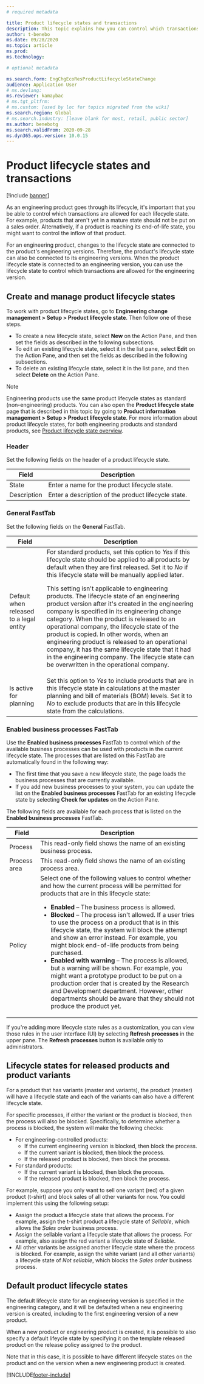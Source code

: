 ```yaml
---
# required metadata

title: Product lifecycle states and transactions
description: This topic explains how you can control which transactions are allowed for each lifecycle state as an engineering product goes through its lifecycle.
author: t-benebo
ms.date: 09/28/2020
ms.topic: article
ms.prod: 
ms.technology: 

# optional metadata

ms.search.form: EngChgEcoResProductLifecycleStateChange
audience: Application User
# ms.devlang: 
ms.reviewer: kamaybac
# ms.tgt_pltfrm: 
# ms.custom: [used by loc for topics migrated from the wiki]
ms.search.region: Global
# ms.search.industry: [leave blank for most, retail, public sector]
ms.author: benebotg
ms.search.validFrom: 2020-09-28
ms.dyn365.ops.version: 10.0.15
---
```


# Product lifecycle states and transactions

[!include [banner](../includes/banner.md)]

As an engineering product goes through its lifecycle, it's important that you be able to control which transactions are allowed for each lifecycle state. For example, products that aren't yet in a mature state should not be put on a sales order. Alternatively, if a product is reaching its end-of-life state, you might want to control the inflow of that product.

For an engineering product, changes to the lifecycle state are connected to the product's engineering versions. Therefore, the product's lifecycle state can also be connected to its engineering versions. When the product lifecycle state is connected to an engineering version, you can use the lifecycle state to control which transactions are allowed for the engineering version.

## Create and manage product lifecycle states

To work with product lifecycle states, go to **Engineering change management \> Setup \> Product lifecycle state**. Then follow one of these steps.

- To create a new lifecycle state, select **New** on the Action Pane, and then set the fields as described in the following subsections.
- To edit an existing lifecycle state, select it in the list pane, select **Edit** on the Action Pane, and then set the fields as described in the following subsections.
- To delete an existing lifecycle state, select it in the list pane, and then select **Delete** on the Action Pane.

> [!NOTE]
> Engineering products use the same product lifecycle states as standard (non-engineering) products. You can also open the **Product lifecycle state** page that is described in this topic by going to **Product information management \> Setup \> Product lifecycle state**. For more information about product lifecycle states, for both engineering products and standard products, see [Product lifecycle state overview](../pim/product-lifecycle.md).

### Header

Set the following fields on the header of a product lifecycle state.

| Field | Description |
|---|---|
| State | Enter a name for the product lifecycle state. |
| Description | Enter a description of the product lifecycle state. |

### General FastTab

Set the following fields on the **General** FastTab.

| Field | Description |
|---|---|
| Default when released to a legal entity | For standard products, set this option to *Yes* if this lifecycle state should be applied to all products by default when they are first released. Set it to *No* if this lifecycle state will be manually applied later.<p>This setting isn't applicable to engineering products. The lifecycle state of an engineering product version after it's created in the engineering company is specified in its engineering change category. When the product is released to an operational company, the lifecycle state of the product is copied. In other words, when an engineering product is released to an operational company, it has the same lifecycle state that it had in the engineering company. The lifecycle state can be overwritten in the operational company.</p> |
| Is active for planning | Set this option to *Yes* to include products that are in this lifecycle state in calculations at the master planning and bill of materials (BOM) levels. Set it to *No* to exclude products that are in this lifecycle state from the calculations. |

### Enabled business processes FastTab

Use the **Enabled business processes** FastTab to control which of the available business processes can be used with products in the current lifecycle state. The processes that are listed on this FastTab are automatically found in the following way:

- The first time that you save a new lifecycle state, the page loads the business processes that are currently available.
- If you add new business processes to your system, you can update the list on the **Enabled business processes** FastTab for an existing lifecycle state by selecting **Check for updates** on the Action Pane.

The following fields are available for each process that is listed on the **Enabled business processes** FastTab.

| Field | Description |
|---|---|
| Process | This read-only field shows the name of an existing business process. |
| Process area | This read-only field shows the name of an existing process area. |
| Policy | Select one of the following values to control whether and how the current process will be permitted for products that are in this lifecycle state:<ul><li>**Enabled** – The business process is allowed.</li><li>**Blocked** – The process isn't allowed. If a user tries to use the process on a product that is in this lifecycle state, the system will block the attempt and show an error instead. For example, you might block end-of-life products from being purchased.</li><li>**Enabled with warning** – The process is allowed, but a warning will be shown. For example, you might want a prototype product to be put on a production order that is created by the Research and Development department. However, other departments should be aware that they should not produce the product yet.</li></ul> |

If you're adding more lifecycle state rules as a customization, you can view those rules in the user interface (UI) by selecting **Refresh processes** in the upper pane. The **Refresh processes** button is available only to administrators.

## Lifecycle states for released products and product variants

For a product that has variants (master and variants), the product (master) will have a lifecycle state and each of the variants can also have a different lifecycle state.

For specific processes, if either the variant or the product is blocked, then the process will also be blocked. Specifically, to determine whether a process is blocked, the system will make the following checks:

- For engineering-controlled products:
  - If the current engineering version is blocked, then block the process.
  - If the current variant is blocked, then block the process.
  - If the released product is blocked, then block the process.
- For standard products:
  - If the current variant is blocked, then block the process.
  - If the released product is blocked, then block the process.

For example, suppose you only want to sell one variant (red) of a given product (t-shirt) and block sales of all other variants for now. You could implement this using the following setup:

- Assign the product a lifecycle state that allows the process. For example, assign the t-shirt product a lifecycle state of *Sellable*, which allows the *Sales order* business process.
- Assign the sellable variant a lifecycle state that allows the process. For example, also assign the red variant a lifecycle state of *Sellable*.
- All other variants be assigned another lifecycle state where the process is blocked. For example, assign the white variant (and all other variants) a lifecycle state of *Not sellable*, which blocks the *Sales order* business process.

## Default product lifecycle states

The default lifecycle state for an engineering version is specified in the engineering category, and it will be defaulted when a new engineering version is created, including to the first engineering version of a new product. 

When a new product or engineering product is created, it is possible to also specify a default lifeycle state by specifying it on the template released product on the release policy assigned to the product. 

Note that in this case, it is possible to have different lifecycle states on the product and on the version when a new engineering product is created.


[!INCLUDE[footer-include](../../includes/footer-banner.md)]
